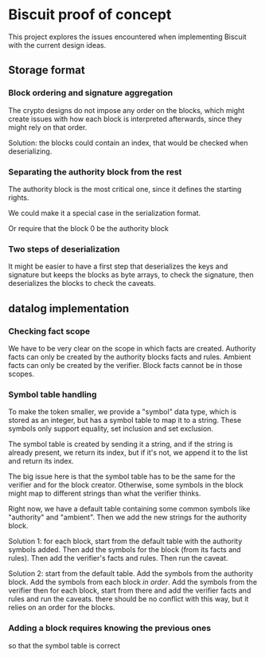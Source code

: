 # Biscuit proof of concept

This project explores the issues encountered when implementing
Biscuit with the current design ideas.

## Storage format

### Block ordering and signature aggregation

The crypto designs do not impose any order on the blocks, which
might create issues with how each block is interpreted afterwards,
since they might rely on that order.

Solution: the blocks could contain an index, that would be checked
when deserializing.

### Separating the authority block from the rest

The authority block is the most critical one, since it defines
the starting rights.

We could make it a special case in the serialization format.

Or require that the block 0 be the authority block

### Two steps of deserialization

It might be easier to have a first step that deserializes
the keys and signature but keeps the blocks as byte arrays,
to check the signature, then deserializes the blocks to check
the caveats.

## datalog implementation

### Checking fact scope

We have to be very clear on the scope in which facts are created.
Authority facts can only be created by the authority blocks facts
and rules.
Ambient facts can only be created by the verifier.
Block facts cannot be in those scopes.

### Symbol table handling

To make the token smaller, we provide a "symbol" data type, which
is stored as an integer, but has a symbol table to map it to a string.
These symbols only support equality, set inclusion and set exclusion.

The symbol table is created by sending it a string, and if the string is
already present, we return its index, but if it's not, we append it to the list
and return its index.

The big issue here is that the symbol table has to be the same for the verifier
and for the block creator. Otherwise, some symbols in the block might map to
different strings than what the verifier thinks.

Right now, we have a default table containing some common symbols like "authority"
and "ambient". Then we add the new strings for the authority block.

Solution 1:
for each block, start from the default table with the authority symbols added. Then
add the symbols for the block (from its facts and rules). Then add the verifier's
facts and rules. Then run the caveat.

Solution 2:
start from the default table.
Add the symbols from the authority block.
Add the symbols from each block _in order_.
Add the symbols from the verifier
then for each block, start from there and add the verifier facts and rules and run the
caveats.
there should be no conflict with this way, but it relies on an order for the blocks.

### Adding a block requires knowing the previous ones

so that the symbol table is correct
